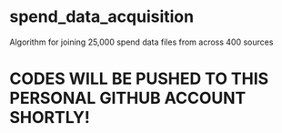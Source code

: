 # spend_data_acquisition
Algorithm for joining 25,000 spend data files from across 400 sources


# CODES WILL BE PUSHED TO THIS PERSONAL GITHUB ACCOUNT SHORTLY!
